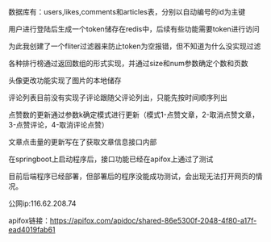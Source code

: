 数据库有：users,likes,comments和articles表，分别以自动编号的id为主键

用户进行登陆后生成一个token储存在redis中，后续有些功能需要token进行访问

为此我创建了一个fliter过滤器来防止token为空报错，但不知道为什么没实现过滤

各种排行榜通过返回数组的形式实现，并通过size和num参数确定个数和页数

头像更改功能实现了图片的本地储存

评论列表目前没有实现子评论跟随父评论列出，只能先按时间顺序列出

点赞数的更新通过参数k确定模式进行更新（模式1-点赞文章，2-取消点赞文章，3-点赞评论，4-取消评论点赞）

文章点击量的更新写在了获取文章信息接口内部

在springboot上启动程序后，接口功能已经在apifox上通过了测试

目前后端程序已经部署，但部署后的程序没能成功测试，会出现无法打开网页的情况。

公网ip:116.62.208.74

apifox链接：https://apifox.com/apidoc/shared-86e5300f-2048-4f80-a17f-ead4019fab61
